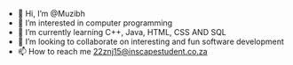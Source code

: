 - 👋 Hi, I’m @Muzibh
- 👀 I’m interested in computer programming
- 🌱 I’m currently learning C++, Java, HTML, CSS AND SQL
- 💞️ I’m looking to collaborate on interesting and fun software development
- 📫 How to reach me 22znj15@inscapestudent.co.za

<!---
Muzibh/Muzibh is a ✨ special ✨ repository because its `README.md` (this file) appears on your GitHub profile.
You can click the Preview link to take a look at your changes.
--->
